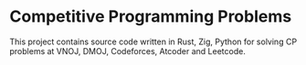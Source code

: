 # Competitive Programming Problems

This project contains source code written in Rust, Zig, Python for solving CP problems at VNOJ, DMOJ, Codeforces, Atcoder and Leetcode.
